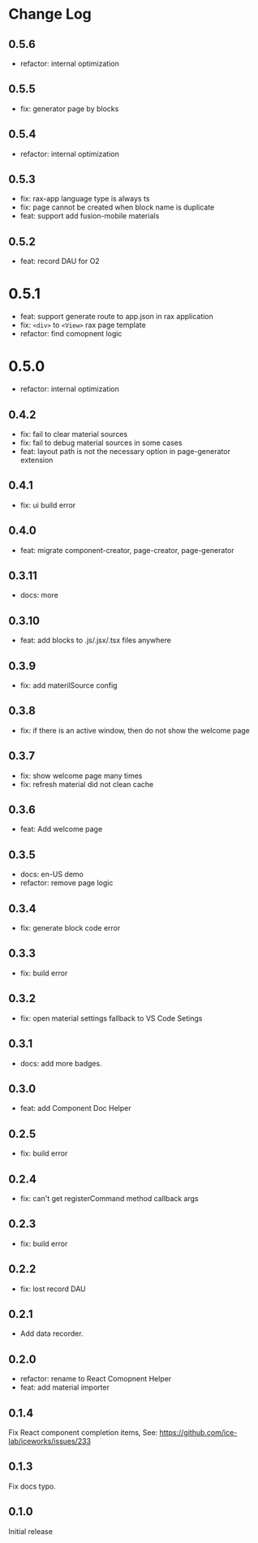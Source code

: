 # Change Log

## 0.5.6

- refactor: internal optimization

## 0.5.5

- fix: generator page by blocks

## 0.5.4

- refactor: internal optimization

## 0.5.3

- fix: rax-app language type is always ts
- fix: page cannot be created when block name is duplicate
- feat: support add fusion-mobile materials

## 0.5.2

- feat: record DAU for O2

# 0.5.1

- feat: support generate route to app.json in rax application
- fix: `<div>` to `<View>` rax page template 
- refactor: find comopnent logic  

# 0.5.0

- refactor: internal optimization

## 0.4.2

- fix: fail to clear material sources
- fix: fail to debug material sources in some cases
- feat: layout path is not the necessary option in page-generator extension

## 0.4.1

- fix: ui build error

## 0.4.0

- feat: migrate component-creator, page-creator, page-generator 

## 0.3.11

- docs: more

## 0.3.10

- feat: add blocks to .js/.jsx/.tsx files anywhere

## 0.3.9

- fix: add materilSource config

## 0.3.8

- fix: if there is an active window, then do not show the welcome page

## 0.3.7

- fix: show welcome page many times
- fix: refresh material did not clean cache

## 0.3.6

- feat: Add welcome page

## 0.3.5

- docs: en-US demo
- refactor: remove page logic

## 0.3.4

- fix: generate block code error

## 0.3.3

- fix: build error

## 0.3.2

- fix: open material settings fallback to VS Code Setings

## 0.3.1

- docs: add more badges.

## 0.3.0

- feat: add Component Doc Helper

## 0.2.5

- fix: build error

## 0.2.4

- fix: can't get registerCommand method callback args

## 0.2.3

- fix: build error

## 0.2.2

- fix: lost record DAU

## 0.2.1

- Add data recorder.

## 0.2.0

- refactor: rename to React Comopnent Helper
- feat: add material importer

## 0.1.4

Fix React component completion items, See: https://github.com/ice-lab/iceworks/issues/233

## 0.1.3

Fix docs typo.

## 0.1.0

Initial release
